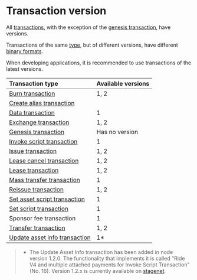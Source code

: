 # Transaction version

All [transactions](/en/blockchain/transaction), with the exception of the [genesis transaction](/en/blockchain/transaction-type/genesis-transaction), have versions.

Transactions of the same [type](/en/blockchain/transaction-type), but of different versions, have different [binary formats](/en/blockchain/binary-format/transaction-binary-format).

When developing applications, it is recommended to use transactions of the latest versions.

| Transaction type | Available versions |
| :--- | :--- |
| [Burn transaction](/en/blockchain/transaction-type/burn-transaction) | 1, 2 |
| [Create alias transaction](/en/blockchain/transaction-type/alias-transaction) | | 1, 2 |
| [Data transaction](/en/blockchain/transaction-type/data-transaction) | 1 |
| [Exchange transaction](/en/blockchain/transaction-type/exchange-transaction) | 1, 2 |
| [Genesis transaction](/en/blockchain/transaction-type/genesis-transaction) | Has no version |
| [Invoke script transaction](/en/blockchain/transaction-type/invoke-script-transaction) | 1 |
| [Issue transaction](/en/blockchain/transaction-type/issue-transaction) | 1, 2 |
| [Lease cancel transaction](/en/blockchain/transaction-type/lease-cancel-transaction) | 1, 2 |
| [Lease transaction](/en/blockchain/transaction-type/lease-transaction) | 1, 2 |
| [Mass transfer transaction](/en/blockchain/transaction-type/mass-transfer-transaction) | 1 |
| [Reissue transaction](/en/blockchain/transaction-type/reissue-transaction) | 1, 2 |
| [Set asset script transaction](/en/blockchain/transaction-type/set-asset-script-transaction) | 1 |
| [Set script transaction](/en/blockchain/transaction-type/set-script-transaction) | 1 |
| Sponsor fee transaction | 1 |
| [Transfer transaction](/en/blockchain/transaction-type/transfer-transaction) | 1, 2 |
| [Update asset info transaction](/en/blockchain/transaction-type/update-asset-info-transaction) | 1* |

> * The Update Asset Info transaction has been added in node version 1.2.0. The functionality that implements it is called "Ride V4 and multiple attached payments for Invoke Script Transaction" (No. 16). Version 1.2.x is currently available on [stagenet](/en/blockchain/blockchain-network/stage-network).

